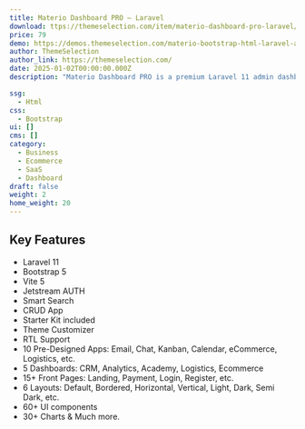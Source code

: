 ```yaml
---
title: Materio Dashboard PRO – Laravel
download: ttps://themeselection.com/item/materio-dashboard-pro-laravel/?ref=133
price: 79
demo: https://demos.themeselection.com/materio-bootstrap-html-laravel-admin-template/demo-1/
author: ThemeSelection
author_link: https://themeselection.com/
date: 2025-01-02T00:00:00.000Z
description: "Materio Dashboard PRO is a premium Laravel 11 admin dashboard template based on Bootstrap 5, offering a developer-friendly and highly customizable design."

ssg:
  - Html
css:
  - Bootstrap
ui: []
cms: []
category:
  - Business
  - Ecommerce
  - SaaS
  - Dashboard
draft: false
weight: 2
home_weight: 20
---
```


## Key Features

- Laravel 11
- Bootstrap 5
- Vite 5
- Jetstream AUTH
- Smart Search
- CRUD App
- Starter Kit included
- Theme Customizer
- RTL Support
- 10 Pre-Designed Apps: Email, Chat, Kanban, Calendar, eCommerce, Logistics, etc.
- 5 Dashboards: CRM, Analytics, Academy, Logistics, Ecommerce
- 15+ Front Pages: Landing, Payment, Login, Register, etc.
- 6 Layouts: Default, Bordered, Horizontal, Vertical, Light, Dark, Semi Dark, etc.
- 60+ UI components
- 30+ Charts & Much more.

